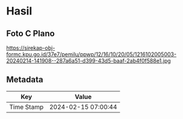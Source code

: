 # Hasil

## Foto C Plano

https://sirekap-obj-formc.kpu.go.id/37e7/pemilu/ppwp/12/16/10/20/05/1216102005003-20240214-141908--287a6a51-d399-43d5-baaf-2ab4f0f588e1.jpg


## Metadata

| Key        | Value               |
| ---------- | ------------------- |
| Time Stamp | 2024-02-15 07:00:44 |



